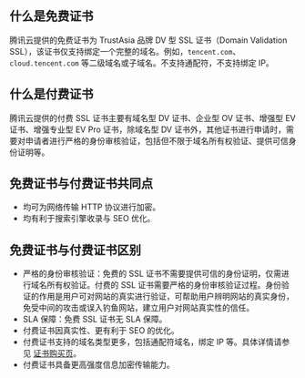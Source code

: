 ## 什么是免费证书
腾讯云提供的免费证书为 TrustAsia 品牌 DV 型 SSL 证书（Domain Validation SSL），该证书仅支持绑定一个完整的域名。例如，`tencent.com`、`cloud.tencent.com` 等二级域名或子域名。不支持通配符，不支持绑定 IP。

## 什么是付费证书
腾讯云提供的付费 SSL 证书主要有域名型 DV 证书、企业型 OV 证书、增强型 EV 证书、增强专业型 EV Pro 证书，除域名型 DV 证书外，其他证书进行申请时，需要对申请者进行严格的身份审核验证，包括但不限于域名所有权验证、提供可信身份证明等。


## 免费证书与付费证书共同点
- 均可为网络传输 HTTP 协议进行加密。
- 均有利于搜索引擎收录与 SEO 优化。


## 免费证书与付费证书区别
- 严格的身份审核验证：免费的 SSL 证书不需要提供可信的身份证明，仅需进行域名所有权验证。付费的 SSL 证书需要严格的身份审核验证过程。身份验证的作用是用户可对网站的真实进行验证，可帮助用户辨明网站的真实身份，免受中间的攻击或误入钓鱼网站，建立用户对网站真实性的信任。
- SLA 保障：免费 SSL 证书无 SLA 保障。
- 付费证书因真实性、更有利于 SEO 的优化。
- 付费证书支持的域名类型更多，包括通配符域名，绑定 IP 等。具体详情请参见 [证书购买页](https://buy.cloud.tencent.com/ssl)。
- 付费证书具备更高强度信息加密传输能力。

